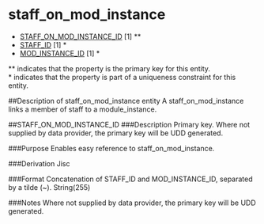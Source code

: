 # staff_on_mod_instance

*  [STAFF_ON_MOD_INSTANCE_ID](#staff_on_mod_instance_id) [1] **
*  [STAFF_ID](staff.md#staff_id) [1] *
*  [MOD_INSTANCE_ID](module_instance.md#mod_instance_id) [1] *

\** indicates that the property is the primary key for this entity.  
\* indicates that the property is part of a uniqueness constraint for this entity.

##Description of staff_on_mod_instance entity
A staff_on_mod_instance links a member of staff to a module_instance.

##STAFF_ON_MOD_INSTANCE_ID
###Description
Primary key. Where not supplied by data provider, the primary key will be UDD generated.

###Purpose
Enables easy reference to staff_on_mod_instance.

###Derivation
Jisc

###Format
Concatenation of STAFF_ID and MOD_INSTANCE_ID, separated by a tilde (~).
String(255)

###Notes
Where not supplied by data provider, the primary key will be UDD generated.

